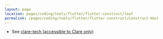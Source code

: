 ```yaml
---
layout: page
location: pages/coding/tools/flutter/flutter-construct/leaf
permalink: /pages/coding/tools/flutter/flutter-construct/Construct-Hacks
---
```


- See [clare-tech (accessible to Clare only)](https://github.com/claresudbery/clare-tech/tree/master/organising/private/career/Construct/flutter-construct/construct-hacks.md)